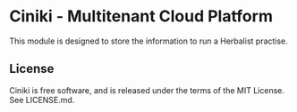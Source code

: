 Ciniki - Multitenant Cloud Platform
===========================================

This module is designed to store the information to run a Herbalist practise.

License
-------
Ciniki is free software, and is released under the terms of the MIT License. See LICENSE.md.
